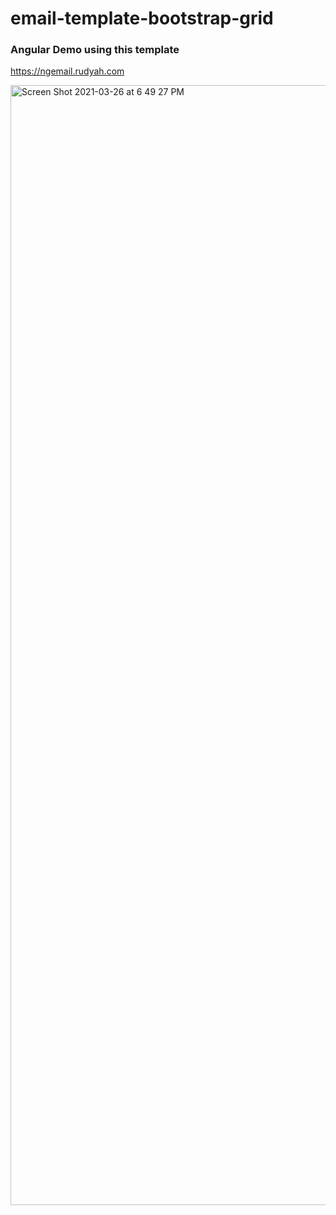 # email-template-bootstrap-grid

### Angular Demo using this template
https://ngemail.rudyah.com

<img width="1792" alt="Screen Shot 2021-03-26 at 6 49 27 PM" src="https://user-images.githubusercontent.com/949014/112706860-42970780-8e64-11eb-8efb-5a02dd8a3014.png">
